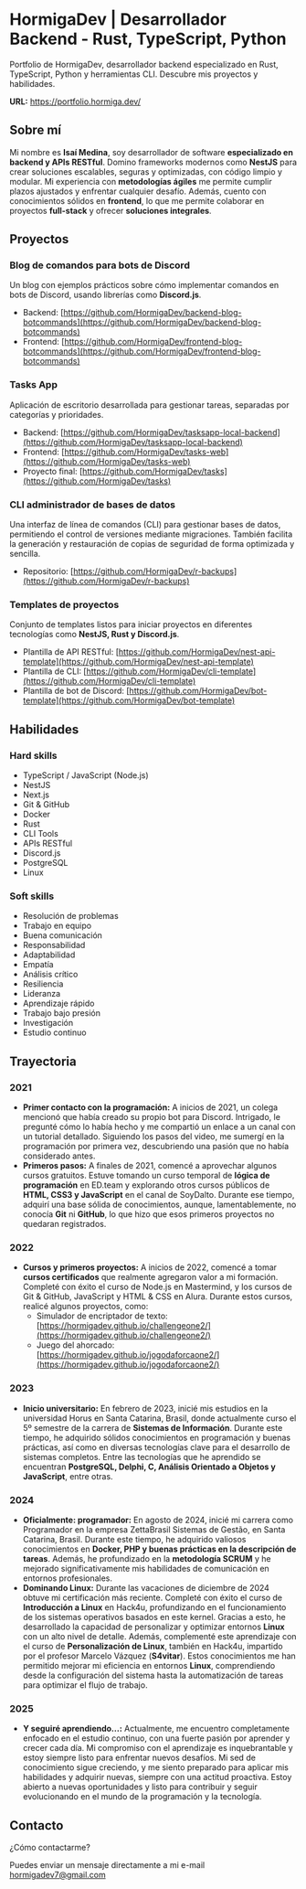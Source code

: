# HormigaDev | Desarrollador Backend - Rust, TypeScript, Python

Portfolio de HormigaDev, desarrollador backend especializado en Rust, TypeScript, Python y herramientas CLI. Descubre mis proyectos y habilidades.

**URL:** https://portfolio.hormiga.dev/

## Sobre mí

Mi nombre es **Isaí Medina**, soy desarrollador de software **especializado en backend y APIs RESTful**. Domino frameworks modernos como **NestJS** para crear soluciones escalables, seguras y optimizadas, con código limpio y modular. Mi experiencia con **metodologías ágiles** me permite cumplir plazos ajustados y enfrentar cualquier desafío. Además, cuento con conocimientos sólidos en **frontend**, lo que me permite colaborar en proyectos **full-stack** y ofrecer **soluciones integrales**.

## Proyectos

### Blog de comandos para bots de Discord

Un blog con ejemplos prácticos sobre cómo implementar comandos en bots de Discord, usando librerías como **Discord.js**.

-   Backend: [https://github.com/HormigaDev/backend-blog-botcommands](https://github.com/HormigaDev/backend-blog-botcommands)
-   Frontend: [https://github.com/HormigaDev/frontend-blog-botcommands](https://github.com/HormigaDev/frontend-blog-botcommands)

### Tasks App

Aplicación de escritorio desarrollada para gestionar tareas, separadas por categorías y prioridades.

-   Backend: [https://github.com/HormigaDev/tasksapp-local-backend](https://github.com/HormigaDev/tasksapp-local-backend)
-   Frontend: [https://github.com/HormigaDev/tasks-web](https://github.com/HormigaDev/tasks-web)
-   Proyecto final: [https://github.com/HormigaDev/tasks](https://github.com/HormigaDev/tasks)

### CLI administrador de bases de datos

Una interfaz de línea de comandos (CLI) para gestionar bases de datos, permitiendo el control de versiones mediante migraciones. También facilita la generación y restauración de copias de seguridad de forma optimizada y sencilla.

-   Repositorio: [https://github.com/HormigaDev/r-backups](https://github.com/HormigaDev/r-backups)

### Templates de proyectos

Conjunto de templates listos para iniciar proyectos en diferentes tecnologías como **NestJS, Rust y Discord.js**.

-   Plantilla de API RESTful: [https://github.com/HormigaDev/nest-api-template](https://github.com/HormigaDev/nest-api-template)
-   Plantilla de CLI: [https://github.com/HormigaDev/cli-template](https://github.com/HormigaDev/cli-template)
-   Plantilla de bot de Discord: [https://github.com/HormigaDev/bot-template](https://github.com/HormigaDev/bot-template)

## Habilidades

### Hard skills

-   TypeScript / JavaScript (Node.js)
-   NestJS
-   Next.js
-   Git & GitHub
-   Docker
-   Rust
-   CLI Tools
-   APIs RESTful
-   Discord.js
-   PostgreSQL
-   Linux

### Soft skills

-   Resolución de problemas
-   Trabajo en equipo
-   Buena comunicación
-   Responsabilidad
-   Adaptabilidad
-   Empatía
-   Análisis crítico
-   Resiliencia
-   Lideranza
-   Aprendizaje rápido
-   Trabajo bajo presión
-   Investigación
-   Estudio continuo

## Trayectoria

### 2021

-   **Primer contacto con la programación:** A inicios de 2021, un colega mencionó que había creado su propio bot para Discord. Intrigado, le pregunté cómo lo había hecho y me compartió un enlace a un canal con un tutorial detallado. Siguiendo los pasos del video, me sumergí en la programación por primera vez, descubriendo una pasión que no había considerado antes.
-   **Primeros pasos:** A finales de 2021, comencé a aprovechar algunos cursos gratuitos. Estuve tomando un curso temporal de **lógica de programación** en ED.team y explorando otros cursos públicos de **HTML, CSS3 y JavaScript** en el canal de SoyDalto. Durante ese tiempo, adquirí una base sólida de conocimientos, aunque, lamentablemente, no conocía **Git** ni **GitHub**, lo que hizo que esos primeros proyectos no quedaran registrados.

### 2022

-   **Cursos y primeros proyectos:** A inicios de 2022, comencé a tomar **cursos certificados** que realmente agregaron valor a mi formación. Completé con éxito el curso de Node.js en Mastermind, y los cursos de Git & GitHub, JavaScript y HTML & CSS en Alura. Durante estos cursos, realicé algunos proyectos, como:
    -   Simulador de encriptador de texto: [https://hormigadev.github.io/challengeone2/](https://hormigadev.github.io/challengeone2/)
    -   Juego del ahorcado: [https://hormigadev.github.io/jogodaforcaone2/](https://hormigadev.github.io/jogodaforcaone2/)

### 2023

-   **Inicio universitario:** En febrero de 2023, inicié mis estudios en la universidad Horus en Santa Catarina, Brasil, donde actualmente curso el 5º semestre de la carrera de **Sistemas de Información**. Durante este tiempo, he adquirido sólidos conocimientos en programación y buenas prácticas, así como en diversas tecnologías clave para el desarrollo de sistemas completos. Entre las tecnologías que he aprendido se encuentran **PostgreSQL, Delphi, C, Análisis Orientado a Objetos y JavaScript**, entre otras.

### 2024

-   **Oficialmente: programador:** En agosto de 2024, inicié mi carrera como Programador en la empresa ZettaBrasil Sistemas de Gestão, en Santa Catarina, Brasil. Durante este tiempo, he adquirido valiosos conocimientos en **Docker, PHP y buenas prácticas en la descripción de tareas**. Además, he profundizado en la **metodología SCRUM** y he mejorado significativamente mis habilidades de comunicación en entornos profesionales.
-   **Dominando Linux:** Durante las vacaciones de diciembre de 2024 obtuve mi certificación más reciente. Completé con éxito el curso de **Introducción a Linux** en Hack4u, profundizando en el funcionamiento de los sistemas operativos basados en este kernel. Gracias a esto, he desarrollado la capacidad de personalizar y optimizar entornos **Linux** con un alto nivel de detalle. Además, complementé este aprendizaje con el curso de **Personalización de Linux**, también en Hack4u, impartido por el profesor Marcelo Vázquez (**S4vitar**). Estos conocimientos me han permitido mejorar mi eficiencia en entornos **Linux**, comprendiendo desde la configuración del sistema hasta la automatización de tareas para optimizar el flujo de trabajo.

### 2025

-   **Y seguiré aprendiendo...:** Actualmente, me encuentro completamente enfocado en el estudio continuo, con una fuerte pasión por aprender y crecer cada día. Mi compromiso con el aprendizaje es inquebrantable y estoy siempre listo para enfrentar nuevos desafíos. Mi sed de conocimiento sigue creciendo, y me siento preparado para aplicar mis habilidades y adquirir nuevas, siempre con una actitud proactiva. Estoy abierto a nuevas oportunidades y listo para contribuir y seguir evolucionando en el mundo de la programación y la tecnología.

## Contacto

¿Cómo contactarme?

Puedes enviar un mensaje directamente a mi e-mail hormigadev7@gmail.com
